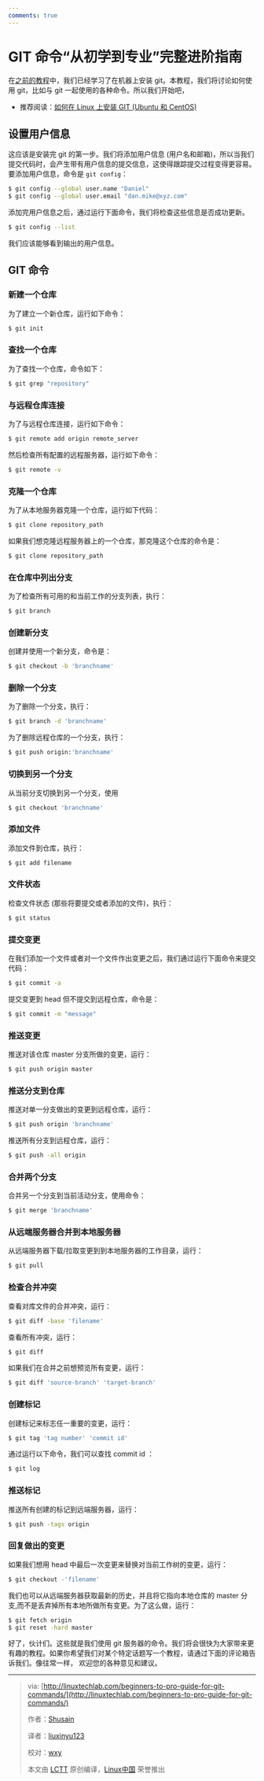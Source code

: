 ```yaml
---
comments: true
---
```


# GIT 命令“从初学到专业”完整进阶指南 

在[之前的教程](http://linuxtechlab.com/install-git-linux-ubuntu-centos/)中，我们已经学习了在机器上安装 git。本教程，我们将讨论如何使用 git，比如与 git 一起使用的各种命令。所以我们开始吧，

- 推荐阅读：[如何在 Linux 上安装 GIT (Ubuntu 和 CentOS)](http://linuxtechlab.com/install-git-linux-ubuntu-centos/)

## 设置用户信息

这应该是安装完 git 的第一步。我们将添加用户信息 (用户名和邮箱)，所以当我们提交代码时，会产生带有用户信息的提交信息，这使得跟踪提交过程变得更容易。要添加用户信息，命令是 `git config`：

```Bash
$ git config --global user.name "Daniel"
$ git config --global user.email "dan.mike@xyz.com"
```

添加完用户信息之后，通过运行下面命令，我们将检查这些信息是否成功更新。

```Bash
$ git config --list
```

我们应该能够看到输出的用户信息。 

## GIT 命令
### 新建一个仓库

为了建立一个新仓库，运行如下命令：

```Bash
$ git init
```

### 查找一个仓库

为了查找一个仓库，命令如下：

```Bash
$ git grep "repository"
```

### 与远程仓库连接 

为了与远程仓库连接，运行如下命令：

```Bash
$ git remote add origin remote_server
```

然后检查所有配置的远程服务器，运行如下命令：

```Bash
$ git remote -v
```

### 克隆一个仓库

为了从本地服务器克隆一个仓库，运行如下代码：

```Bash
$ git clone repository_path
```

如果我们想克隆远程服务器上的一个仓库，那克隆这个仓库的命令是：

```Bash
$ git clone repository_path
```

### 在仓库中列出分支

为了检查所有可用的和当前工作的分支列表，执行：

```Bash
$ git branch
```

### 创建新分支

创建并使用一个新分支，命令是：

```Bash
$ git checkout -b 'branchname'
```

### 删除一个分支

为了删除一个分支，执行：

```Bash
$ git branch -d 'branchname'
```

为了删除远程仓库的一个分支，执行：

```Bash
$ git push origin:'branchname'
```

### 切换到另一个分支

从当前分支切换到另一个分支，使用

```Bash
$ git checkout 'branchname'
```

### 添加文件

添加文件到仓库，执行：

```Bash
$ git add filename
```

### 文件状态 

检查文件状态 (那些将要提交或者添加的文件)，执行：

```Bash
$ git status
```

### 提交变更

在我们添加一个文件或者对一个文件作出变更之后，我们通过运行下面命令来提交代码：

```Bash
$ git commit -a
```

提交变更到 head 但不提交到远程仓库，命令是：

```Bash
$ git commit -m "message"
```

### 推送变更 

推送对该仓库 master 分支所做的变更，运行：

```Bash
$ git push origin master
```

### 推送分支到仓库 

推送对单一分支做出的变更到远程仓库，运行：

```Bash
$ git push origin 'branchname'
```

推送所有分支到远程仓库，运行：

```Bash
$ git push -all origin
```

### 合并两个分支

合并另一个分支到当前活动分支，使用命令：

```Bash
$ git merge 'branchname'
```

### 从远端服务器合并到本地服务器 

从远端服务器下载/拉取变更到到本地服务器的工作目录，运行：

```Bash
$ git pull 
```

### 检查合并冲突

查看对库文件的合并冲突，运行：

```Bash
$ git diff -base 'filename'
```

查看所有冲突，运行：

```Bash
$ git diff
```

如果我们在合并之前想预览所有变更，运行：

```Bash
$ git diff 'source-branch' 'target-branch' 
```

### 创建标记

创建标记来标志任一重要的变更，运行：

```Bash
$ git tag 'tag number' 'commit id' 
```

通过运行以下命令，我们可以查找 commit id ：

```Bash
$ git log
```
### 推送标记

推送所有创建的标记到远端服务器，运行：

```Bash
$ git push -tags origin
```

### 回复做出的变更

如果我们想用 head 中最后一次变更来替换对当前工作树的变更，运行：

```Bash
$ git checkout -'filename'
```

我们也可以从远端服务器获取最新的历史，并且将它指向本地仓库的 master 分支,而不是丢弃掉所有本地所做所有变更。为了这么做，运行：

```Bash
$ git fetch origin
$ git reset -hard master
```

好了，伙计们。这些就是我们使用 git 服务器的命令。我们将会很快为大家带来更有趣的教程。如果你希望我们对某个特定话题写一个教程，请通过下面的评论箱告诉我们。像往常一样， 欢迎您的各种意见和建议。

--------------------------------------------------------------------------------

>via: [http://linuxtechlab.com/beginners-to-pro-guide-for-git-commands/](http://linuxtechlab.com/beginners-to-pro-guide-for-git-commands/)
>
>作者：[Shusain](http://linuxtechlab.com/author/shsuain/)
>
>译者：[liuxinyu123](https://github.com/liuxinyu123)
>
>校对：[wxy](https://github.com/wxy)
>
>本文由 [LCTT](https://github.com/LCTT/TranslateProject) 原创编译，[Linux中国](https://linux.net.cn/) 荣誉推出